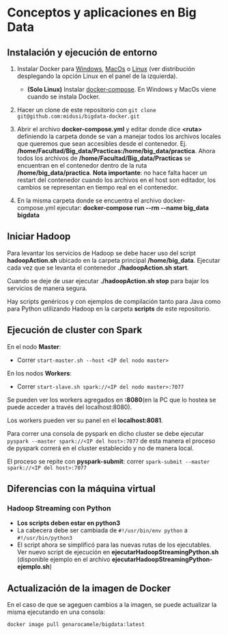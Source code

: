# Conceptos y aplicaciones en Big Data

## Instalación y ejecución de entorno

1. Instalar Docker para [Windows](https://docs.docker.com/docker-for-windows/install/), [MacOs](https://docs.docker.com/docker-for-mac/install/) o [Linux](https://docs.docker.com/install/) (ver distribución desplegando la opción Linux en el panel de la izquierda).
    - **(Solo Linux)** Instalar [docker-compose](https://docs.docker.com/compose/install/). En Windows y MacOs viene cuando se instala Docker.

1. Hacer un clone de este repositorio con `git clone git@github.com:midusi/bigdata-docker.git`

1. Abrir el archivo __docker-compose.yml__ y editar donde dice __\<ruta\>__ definiendo la carpeta donde se van a manejar todos los archivos locales que queremos que sean accesibles desde el contenedor. Ej. __/home/Facultad/Big_data/Practicas:/home/big_data/practica__. Ahora todos los archivos de __/home/Facultad/Big_data/Practicas__ se encuentran en el contenedor dentro de la ruta __/home/big_data/practica__. **Nota importante**: no hace falta hacer un restart del contenedor cuando los archivos en el host son editador, los cambios se representan en tiempo real en el contenedor.

1. En la misma carpeta donde se encuentra el archivo docker-compose.yml ejecutar: __docker-compose run --rm --name big_data bigdata__

## Iniciar Hadoop

Para levantar los servicios de Hadoop se debe hacer uso del script __hadoopAction.sh__ ubicado en la carpeta principal __/home/big_data__. Ejecutar cada vez que se levanta el contenedor __./hadoopAction.sh start__.

Cuando se deje de usar ejecutar __./hadoopAction.sh stop__ para bajar los servicios de manera segura.

Hay scripts genéricos y con ejemplos de compilación tanto para Java como para Python utilizando Hadoop en la carpeta __scripts__ de este repositorio.

## Ejecución de cluster con Spark

En el nodo **Master**:

- Correr `start-master.sh --host <IP del nodo master>`

En los nodos **Workers**:

- Correr `start-slave.sh spark://<IP del nodo master>:7077`

Se pueden ver los workers agregados en __<IP del host>:8080__(en la PC que lo hostea se puede acceder a través del localhost:8080).

Los workers pueden ver su panel en el __localhost:8081__.

Para correr una consola de pyspark en dicho cluster se debe ejecutar `pyspark --master spark://<IP del host>:7077` de esta manera el proceso de pyspark correrá en el cluster establecido y no de manera local.

El proceso se repite con **pyspark-submit**: correr `spark-submit --master spark://<IP del host>:7077`

## Diferencias con la máquina virtual

### Hadoop Streaming con Python
- **Los scripts deben estar en python3**
- La cabecera debe ser cambiada de `#!/usr/bin/env python` a `#!/usr/bin/python3`
- El script ahora se simplificó para las nuevas rutas de los ejecutables. Ver nuevo script de ejecución en __ejecutarHadoopStreamingPython.sh__ (disponible ejemplo en el archivo __ejecutarHadoopStreamingPython-ejemplo.sh__)

## Actualización de la imagen de Docker

En el caso de que se ageguen cambios a la imagen, se puede actualizar la misma ejecutando en una consola:

`docker image pull genarocamele/bigdata:latest`